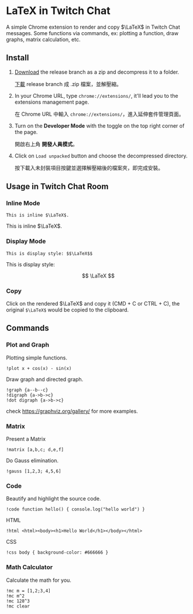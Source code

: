 # LaTeX in Twitch Chat

A simple Chrome extension to render and copy $\LaTeX$ in Twitch Chat messages.
Some functions via commands, ex: plotting a function, draw graphs, matrix calculation, etc.

## Install

1. [Download](https://github.com/RintarouTW/LaTeX4TwitchChat/zipball/release) the release branch as a zip and decompress it to a folder.

   [下載](https://github.com/RintarouTW/LaTeX4TwitchChat/zipball/release) release branch 成 .zip 檔案，並解壓縮。
2. In your Chrome URL, type `chrome://extensions/`, it'll lead you to the extensions management page.

   在 Chrome URL 中輸入 `chrome://extensions/`，進入延伸套件管理頁面。
3. Turn on the **Developer Mode** with the toggle on the top right corner of the page.

   開啟右上角 **開發人員模式**。
4. Click on `Load unpacked`  button and choose the decompressed directory.

   按下載入未封裝項目按鍵並選擇解壓縮後的檔案夾，即完成安裝。

## Usage in Twitch Chat Room

### Inline Mode

```
This is inline $\LaTeX$.
```

This is inline $\LaTeX$.

### Display Mode

```
This is display style: $$\LaTeX$$
```

This is display style: 

$$
\LaTeX
$$

### Copy

Click on the rendered $\LaTeX$ and copy it (CMD + C or CTRL + C), the original ```$\LaTeX$``` would be copied to the clipboard.

## Commands

### Plot and Graph

Plotting simple functions.

```
!plot x + cos(x) - sin(x)
```

Draw graph and directed graph.

```
!graph {a--b--c}
!digraph {a->b->c}
!dot digraph {a->b->c}
```
check https://graphviz.org/gallery/ for more examples.

### Matrix

Present a Matrix

```
!matrix [a,b,c; d,e,f]
```

Do Gauss elimination.

```
!gauss [1,2,3; 4,5,6]
```

### Code

Beautify and highlight the source code.

```
!code function hello() { console.log("hello world") }
```

HTML
```
!html <html><body><h1>Hello World</h1></body></html>
```


CSS
```
!css body { background-color: #666666 }
```

### Math Calculator

Calculate the math for you.

```
!mc m = [1,2;3,4]
!mc m^2
!mc 128^3
!mc clear
```

<script>
function loadCSS(url) {
  const link = document.createElement('link');
  link.href = url;
  link.type = 'text/css';
  link.rel = 'stylesheet';
  (document.head || document.documentElement).appendChild(link);
}

function loadScript(url, onload = null, async = false) {
  var s = document.createElement('script');
  s.type = "text/javascript";
  s.src = url;
  s.async = async;
  if(onload) {
    s.onload = onload
  }
  (document.head || document.documentElement).appendChild(s);
}

const options = {
      delimiters: [
        { left: "$$", right: "$$", display: true },
        { left: "$", right: "$", display: false },
        { left: "\\(", right: "\\)", display: false },
        { left: "\\[", right: "\\]", display: true }
      ],
      trust: true,
      strict: "ignore",
      macros: {
        "\\eqref": "\\href{#1}{}",   // not support yet
        "\\label": "\\href{#1}{}",   // not support yet
        "\\require": "\\href{#1}{}", // not support yet
        "\\tag": "\\href{#1}{}",     // not support yet
        "\\hfil": "\\space",         // not support yet
        "\\style": "\\href{#1}{}",   // not support yet
        "\\def": "\\gdef", // def only work in local context, make it global
        "\\cal": "\\mathcal",
        "\\pmatrix": "\\begin{pmatrix}#1\\end{pmatrix}",
        "\\cases": "\\begin{cases}#1\\end{cases}",
        "\\align": "\\begin{aligned}#1\\end{aligned}",
        "\\eqalign": "\\begin{aligned}#1\\end{aligned}",
        "\\array": "\\begin{array}#1\\end{array}",
        "\\gather": "\\begin{gathered}#1\\end{gathered}",
      }
    }

loadCSS("https://cdn.jsdelivr.net/npm/katex@0.12.0/dist/katex.min.css")
loadScript("https://cdn.jsdelivr.net/npm/katex@0.12.0/dist/katex.min.js")
loadScript("https://cdn.jsdelivr.net/npm/katex@0.12.0/dist/contrib/auto-render.min.js")
loadCSS("https://cdn.jsdelivr.net/npm/katex@0.11.1/dist/contrib/copy-tex.css")
loadScript("https://cdn.jsdelivr.net/npm/katex@0.12.0/dist/contrib/copy-tex.min.js", () => {
  renderMathInElement(document.body, options);
})

</script>
